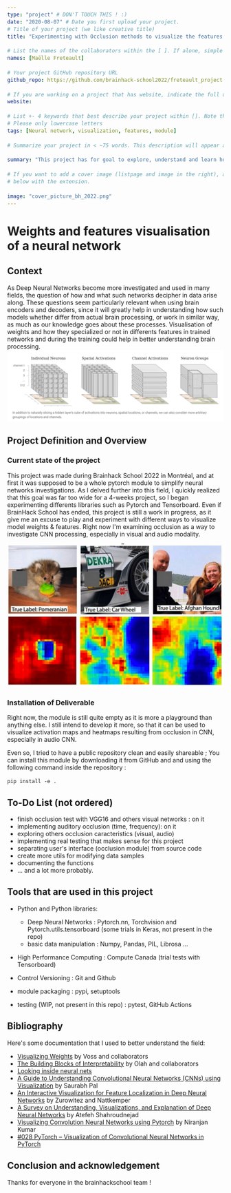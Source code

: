 ```yaml
---
type: "project" # DON'T TOUCH THIS ! :)
date: "2020-08-07" # Date you first upload your project.
# Title of your project (we like creative title)
title: "Experimenting with Occlusion methods to visualize the features learned by a CNN from audio or visual inputs"

# List the names of the collaborators within the [ ]. If alone, simple put your name within []
names: [Maëlle Freteault]

# Your project GitHub repository URL
github_repo: https://github.com/brainhack-school2022/freteault_project

# If you are working on a project that has website, indicate the full url including "https://" below or leave it empty.
website:

# List +- 4 keywords that best describe your project within []. Note that the project summary also involves a number of key words. Those are listed on top of the [github repository](https://github.com/brainhack-school2020/project_template), click `manage topics`.
# Please only lowercase letters
tags: [Neural network, visualization, features, module]

# Summarize your project in < ~75 words. This description will appear at the top of your page and on the list page with other projects..

summary: "This project has for goal to explore, understand and learn how to create comprehensive visualizations of the features learned by a convolution neural network, whether the model is specialized in auditory or visual input."

# If you want to add a cover image (listpage and image in the right), add it to your directory and indicate the name
# below with the extension.

image: "cover_picture_bh_2022.png"
---
```

<!-- This is an html comment and this won't appear in the rendered page. You are now editing the "content" area, the core of your description. Everything that you can do in markdown is allowed below. We added a couple of comments to guide your through documenting your progress. -->

# Weights and features visualisation of a neural network

## Context
As Deep Neural Networks become more investigated and used in many fields, the question of how and what such networks decipher in data arise along. These questions seem particularly relevant when using brain encoders and decoders, since it will greatly help in understanding how such models whether differ from actual brain processing, or work in similar way, as much as our knowledge goes about these processes. Visualisation of weights and how they specialized or not in differents features in trained networks and during the training could help in better understanding brain processing.
![weights visualisation](weights_visu.png)

## Project Definition and Overview

### Current state of the project
   This project was made during Brainhack School 2022 in Montréal, and at first it was supposed to be a whole pytorch module to simplify neural networks investigations.
   As I delved further into this field, I quickly realized that this goal was far too wide for a 4-weeks project, so I began experimenting differents libraries such as Pytorch and Tensorboard.
   Even if BrainHack School has ended, this project is still a work in progress, as it give me an excuse to play and experiment with different ways to visualize model weights & features.
   Right now I'm examining occlusion as a way to investigate CNN processing, especially in visual and audio modality.

![visual occlusion](occlusin.png)

### Installation of Deliverable
Right now, the module is still quite empty as it is more a playground than anything else.
I still intend to develop it more, so that it can be used to visualize activation maps and heatmaps resulting from occlusion in CNN, especially in audio CNN.

Even so, I tried to have a public repository clean and easily shareable ; You can install this module by downloading it from GitHub and and using the following command inside the repository : 

`pip install -e .`

## To-Do List (not ordered)
- finish occlusion test with VGG16 and others visual networks : on it
- implementing auditory occlusion (time, frequency): on it
- exploring others occlusion caracteristics (visual, audio)
- implementing real testing that makes sense for this project
- separating user's interface (occlusion module) from source code
- create more utils for modifying data samples
- documenting the functions 
- ... and a lot more probably.

## Tools that are used in this project
- Python and Python libraries: 
   - Deep Neural Networks : Pytorch.nn, Torchvision and Pytorch.utils.tensorboard (some trials in Keras, not present in the repo)
   - basic data manipulation : Numpy, Pandas, PIL, Librosa ...
   
- High Performance Computing : Compute Canada (trial tests with Tensorboard)
- Control Versioning : Git and Github
- module packaging : pypi, setuptools
- testing (WIP, not present in this repo) : pytest, GitHub Actions

 ## Bibliography
 Here's some documentation that I used to better understand the field:
   - [Visualizing Weights](https://distill.pub/2020/circuits/visualizing-weights/) by Voss and collaborators
   - [The Building Blocks of Interpretability](https://distill.pub/2018/building-blocks/) by Olah and collaborators
   - [Looking inside neural nets](https://ml4a.github.io/ml4a/looking_inside_neural_nets/)
   - [A Guide to Understanding Convolutional Neural Networks (CNNs) using Visualization](https://www.analyticsvidhya.com/blog/2019/05/understanding-visualizing-neural-networks/) by Saurabh Pal
   - [An Interactive Visualization for Feature Localization in Deep Neural Networks](https://www.frontiersin.org/articles/10.3389/frai.2020.00049/full) by Zurowitez and Nattkemper
   - [A Survey on Understanding, Visualizations, and Explanation of Deep Neural Networks](https://arxiv.org/abs/2102.01792) by Atefeh Shahroudnejad
   - [Visualizing Convolution Neural Networks using Pytorch](https://towardsdatascience.com/visualizing-convolution-neural-networks-using-pytorch-3dfa8443e74e) by Niranjan Kumar
   - [#028 PyTorch – Visualization of Convolutional Neural Networks in PyTorch](https://datahacker.rs/028-visualization-and-understanding-of-convolutional-neural-networks-in-pytorch/)


## Conclusion and acknowledgement

Thanks for everyone in the brainhackschool team !
